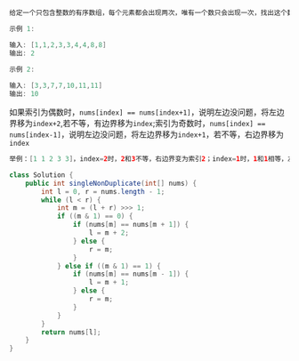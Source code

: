 ```java
给定一个只包含整数的有序数组，每个元素都会出现两次，唯有一个数只会出现一次，找出这个数。

示例 1:

输入: [1,1,2,3,3,4,4,8,8]
输出: 2
    
示例 2:

输入: [3,3,7,7,10,11,11]
输出: 10
```

如果索引为偶数时，`nums[index] == nums[index+1]`，说明左边没问题，将左边界移为`index+2`,若不等，有边界移为`index`;索引为奇数时，`nums[index] == nums[index-1]`，说明左边没问题，将左边界移为`index+1`，若不等，右边界移为`index`

```java
举例：[1 1 2 3 3]，index=2时，2和3不等，右边界变为索引2；index=1时，1和1相等，左边界变为2，退出循环
```

```java
class Solution {
    public int singleNonDuplicate(int[] nums) {
        int l = 0, r = nums.length - 1;
        while (l < r) {
            int m = (l + r) >>> 1;
            if ((m & 1) == 0) {
                if (nums[m] == nums[m + 1]) {
                    l = m + 2;
                } else {
                    r = m;
                }
            } else if ((m & 1) == 1) {
                if (nums[m] == nums[m - 1]) {
                    l = m + 1;
                } else {
                    r = m;
                }
            }
        }
        return nums[l];
    }
}
```
